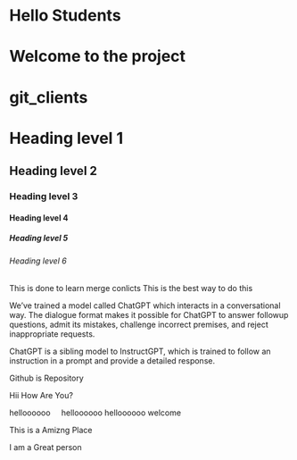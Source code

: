 # Hello Students
# Welcome to the project
# git_clients
# Heading level 1
## Heading level 2
### Heading level 3
#### Heading level 4
##### Heading level 5
###### Heading level 6

This is done to learn merge conlicts
This is the best way to do this

We’ve trained a model called ChatGPT which interacts in a conversational way. The dialogue format makes it possible for ChatGPT to answer followup questions, admit its mistakes, challenge incorrect premises, and reject inappropriate requests.

ChatGPT is a sibling model to InstructGPT, which is trained to follow an instruction in a prompt and provide a detailed response.


Github is Repository

Hii How Are You?


helloooooo
&nbsp;
&nbsp;
helloooooo&nbsp;helloooooo
welcome


This is a Amizng Place



I am a Great person

